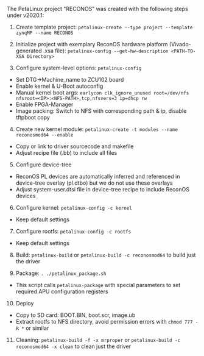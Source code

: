 The PetaLinux project "RECONOS" was created with the following steps under v2020.1:

1. Create template project:
`petalinux-create --type project --template zynqMP --name RECONOS`

2. Initialize project with exemplary ReconOS hardware platform (Vivado-generated .xsa file):
`petalinux-config --get-hw-description <PATH-TO-XSA Directory>`

3. Configure system-level options:
`petalinux-config`
  * Set DTG->Machine_name to ZCU102 board
  * Enable kernel & U-Boot autoconfig
  * Manual kernel boot args: `earlycon clk_ignore_unused root=/dev/nfs nfsroot=<IP>:<NFS-PATH>,tcp,nfsvers=3 ip=dhcp rw`
  * Enable FPGA-Manager
  * Image packing: Switch to NFS with corresponding path & ip, disable tftpboot copy

4. Create new kernel module:
`petalinux-create -t modules --name reconosmod64 --enable`
  * Copy or link to driver sourcecode and makefile
  * Adjust recipe file (.bb) to include all files

5. Configure device-tree
  * ReconOS PL devices are automatically inferred and referenced in device-tree overlay (pl.dtbo) but we do not use these overlays
  * Adjust system-user.dtsi file in device-tree recipe to include ReconOS devices

6. Configure kernel:
`petalinux-config -c kernel`
  * Keep default settings

7. Configure rootfs:
`petalinux-config -c rootfs`
  * Keep default settings

8. Build:
`petalinux-build` or `petalinux-build -c reconosmod64` to build just the driver

9. Package:
`. ./petalinux_package.sh`
  * This script calls `petalinux-package` with special parameters to set required APU configuration registers

10. Deploy
  * Copy to SD card: BOOT.BIN, boot.scr, image.ub
  * Extract rootfs to NFS directory, avoid permission errors with `chmod 777 -R *` or similar

11. Cleaning:
`petalinux-build -f -x mrproper` or `petalinux-build -c reconosmod64 -x clean` to clean just the driver
